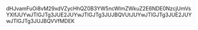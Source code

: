 dHJvamFuOi8vM29xdVZycHhQZ0B3YW5ncWlmZWkuZ2E6NDE0NzcjUmVsYXlfJUYwJTlGJTg3JUE2JUYwJTlGJTg3JUJBQVUtJUYwJTlGJTg3JUE2JUYwJTlGJTg3JUJBQVVfMDEK